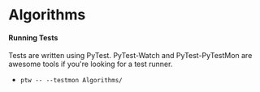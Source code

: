 # Algorithms




#### Running Tests
Tests are written using PyTest.  PyTest-Watch and PyTest-PyTestMon are awesome tools if you're looking for a test runner.  

* `ptw -- --testmon Algorithms/`

